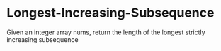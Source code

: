 # Longest-Increasing-Subsequence

Given an integer array nums, return the length of the longest strictly increasing 
subsequence
